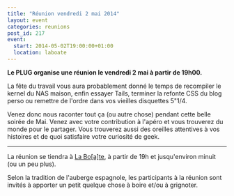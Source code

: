 ```yaml
---
title: "Réunion vendredi 2 mai 2014"
layout: event
categories: reunions
post_id: 217
event:
  start: 2014-05-02T19:00:00+01:00
  location: laboate
---
```


**Le PLUG organise une réunion le vendredi 2 mai à partir de 19h00.**

La fête du travail vous aura probablement donné le temps de recompiler le kernel du NAS maison, enfin essayer Tails, terminer la refonte CSS du blog perso ou remettre de l'ordre dans vos vieilles disquettes 5"1/4.

Venez donc nous raconter tout ça (ou autre chose) pendant cette belle soirée de Mai. Venez avec votre contribution à l'apéro et vous trouverez du monde pour le partager. Vous trouverez aussi des oreilles attentives à vos histoires et de quoi satisfaire votre curiosité de geek.

----

La réunion se tiendra à [La Bo\[a\]te](http://laboate.com/), à partir de 19h et jusqu'environ minuit (ou un peu plus).

Selon la tradition de l'auberge espagnole, les participants à la réunion sont invités à apporter un petit quelque chose à boire et/ou à grignoter.
